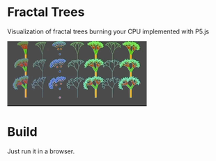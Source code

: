 # Fractal Trees
Visualization of fractal trees burning your CPU implemented with P5.js

![FractalTrees](fractaltreessmall.gif)

# Build
Just run it in a browser.
 
